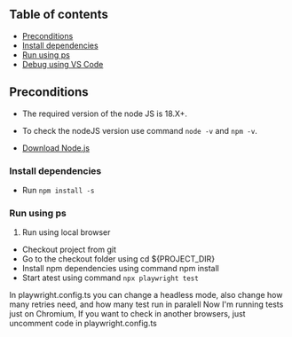 ## Table of contents
* [Preconditions](#preconditions)
* [Install dependencies](#install)
* [Run using ps](#ps)
* [Debug using VS Code](#ide)
 
## Preconditions
* The required version of the node JS is 18.X+.
* To check the nodeJS version use command `node -v` and `npm -v`.
 
* <a href="https://nodejs.org/uk/download/">Download Node.js</a>
 
<h3 id="install">Install dependencies</h3>
 
* Run `npm install -s`
 
<h3 id="ps">Run using ps</h3>
 
1. Run using local browser
* Checkout project from git
* Go to the checkout folder using cd ${PROJECT_DIR}
* Install npm dependencies using command npm install
* Start atest using command `npx playwright test`

In playwright.config.ts you can change a headless mode, also change how many retries need, and how many test run in paralell
Now I'm running tests just on Chromium, If you want to check in another browsers, just uncomment code in playwright.config.ts